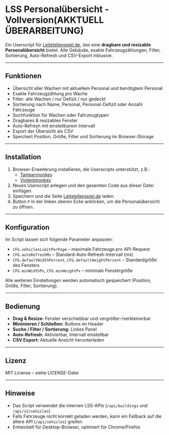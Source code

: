 # LSS Personalübersicht - Vollversion(AKKTUELL ÜBERARBEITUNG)

Ein Userscript für [Leitstellenspiel.de](https://www.leitstellenspiel.de/), das eine **dragbare und resizable Personalübersicht** bietet. Alle Gebäude, exakte Fahrzeugzählungen, Filter, Sortierung, Auto-Refresh und CSV-Export inklusive.

---

## Funktionen

- Übersicht aller Wachen mit aktuellem Personal und benötigtem Personal
- Exakte Fahrzeugzählung pro Wache
- Filter: alle Wachen / nur Defizit / nur gedeckt
- Sortierung nach Name, Personal, Personal-Defizit oder Anzahl Fahrzeuge
- Suchfunktion für Wachen oder Fahrzeugtypen
- Dragbares & resizables Fenster
- Auto-Refresh mit einstellbarem Intervall
- Export der Übersicht als CSV
- Speichert Position, Größe, Filter und Sortierung im Browser-Storage

---

## Installation

1. Browser-Erweiterung installieren, die Userscripts unterstützt, z.B.:
   - [Tampermonkey](https://www.tampermonkey.net/)
   - [Violentmonkey](https://violentmonkey.github.io/)
2. Neues Userscript anlegen und den gesamten Code aus dieser Datei einfügen.
3. Speichern und die Seite [Leitstellenspiel.de](https://www.leitstellenspiel.de/) laden.
4. Button `P` in der linken oberen Ecke anklicken, um die Personalübersicht zu öffnen.

---

## Konfiguration

Im Script lassen sich folgende Parameter anpassen:

- `CFG.vehiclesLimitPerPage` – maximale Fahrzeuge pro API-Request
- `CFG.autoRefreshMs` – Standard-Auto-Refresh-Intervall (ms)
- `CFG.defaultWidthPercent`, `CFG.defaultHeightPercent` – Standardgröße des Fensters
- `CFG.minWidthPx`, `CFG.minHeightPx` – minimale Fenstergröße

Alle weiteren Einstellungen werden automatisch gespeichert (Position, Größe, Filter, Sortierung).

---

## Bedienung

- **Drag & Resize:** Fenster verschiebbar und vergrößer-/verkleinerbar  
- **Minimieren / Schließen:** Buttons im Header  
- **Suche / Filter / Sortierung:** Linkes Panel  
- **Auto-Refresh:** Aktivierbar, Intervall einstellbar  
- **CSV Export:** Aktuelle Ansicht herunterladen

---

## Lizenz

MIT License – siehe LICENSE-Datei

---

## Hinweise

- Das Script verwendet die internen LSS-APIs (`/api/buildings` und `/api/v2/vehicles`)  
- Falls Fahrzeuge nicht korrekt geladen werden, kann ein Fallback auf die ältere API (`/api/vehicles`) greifen  
- Entwickelt für Desktop-Browser, optimiert für Chrome/Firefox
